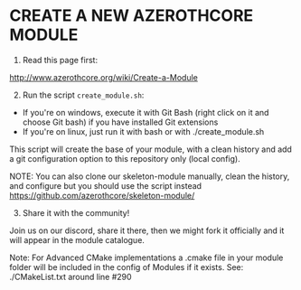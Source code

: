 # CREATE A NEW AZEROTHCORE MODULE

1) Read this page first:

http://www.azerothcore.org/wiki/Create-a-Module


2) Run the script `create_module.sh`:
- If you're on windows, execute it with Git Bash (right click on it and choose Git bash) if you have installed Git extensions
- If you're on linux, just run it with bash or with ./create_module.sh

This script will create the base of your module, with a clean history and add a git configuration option to this repository only (local config).


NOTE: You can also clone our skeleton-module manually, clean the history, and configure but you should use the script instead https://github.com/azerothcore/skeleton-module/


3) Share it with the community!

Join us on our discord, share it there, then we might fork it officially and it will appear in the module catalogue.

Note: For Advanced CMake implementations a <ModuleName>.cmake file in your module folder will be included in the config of Modules if it exists. See: ./CMakeList.txt around line #290